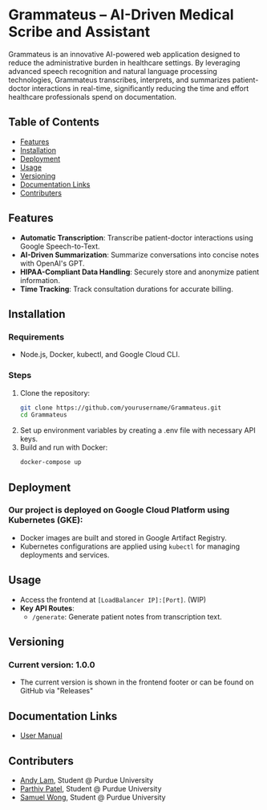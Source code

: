 # Grammateus – AI-Driven Medical Scribe and Assistant
Grammateus is an innovative AI-powered web application designed to reduce the administrative burden in healthcare settings. By leveraging advanced speech recognition and natural language processing technologies, Grammateus transcribes, interprets, and summarizes patient-doctor interactions in real-time, significantly reducing the time and effort healthcare professionals spend on documentation.

## Table of Contents
- [Features](#features)
- [Installation](#installation)
- [Deployment](#deployment)
- [Usage](#usage)
- [Versioning](#versioning)
- [Documentation Links](#documentation-links)
- [Contributers](#Contributers)

## Features
- **Automatic Transcription**: Transcribe patient-doctor interactions using Google Speech-to-Text.
- **AI-Driven Summarization**: Summarize conversations into concise notes with OpenAI's GPT.
- **HIPAA-Compliant Data Handling**: Securely store and anonymize patient information.
- **Time Tracking**: Track consultation durations for accurate billing.

## Installation
### Requirements
- Node.js, Docker, kubectl, and Google Cloud CLI.

### Steps
1. Clone the repository:
   ```bash
   git clone https://github.com/yourusername/Grammateus.git
   cd Grammateus

2. Set up environment variables by creating a .env file with necessary API keys.
3. Build and run with Docker:
   ```bash
   docker-compose up

## Deployment
### Our project is deployed on Google Cloud Platform using Kubernetes (GKE):
- Docker images are built and stored in Google Artifact Registry.
- Kubernetes configurations are applied using `kubectl` for managing deployments and services.

## Usage
- Access the frontend at `[LoadBalancer IP]:[Port]`. (WIP)
- **Key API Routes**:
    - `/generate`: Generate patient notes from transcription text.

## Versioning
### Current version: 1.0.0
- The current version is shown in the frontend footer or can be found on GitHub via "Releases"

## Documentation Links
- [User Manual](https://github.com/wongsamuel02/Grammateus/blob/main/documentation/USER_MANUAL.md)

## Contributers
- [Andy Lam](https://github.com/andylam20), Student @ Purdue University
- [Parthiv Patel](https://github.com/parpat04), Student @ Purdue University
- [Samuel Wong](https://github.com/wongsamuel02), Student @ Purdue University


